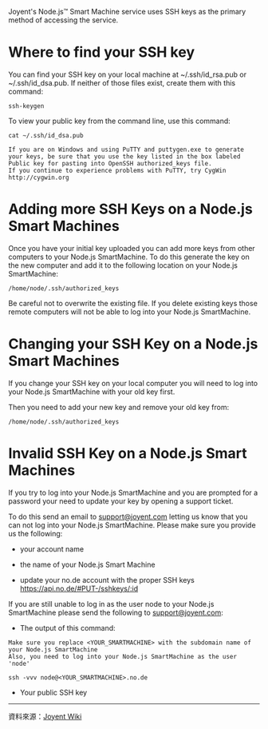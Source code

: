 Joyent's Node.js™ Smart Machine service uses SSH keys as the primary method of accessing the service.



Where to find your SSH key
===

You can find your SSH key on your local machine at ~/.ssh/id_rsa.pub or ~/.ssh/id_dsa.pub. If neither of those files exist, create them with this command:



```
ssh-keygen
```



To view your public key from the command line, use this command:



```
cat ~/.ssh/id_dsa.pub
```




```
If you are on Windows and using PuTTY and puttygen.exe to generate your keys, be sure that you use the key listed in the box labeled Public key for pasting into OpenSSH authorized_keys file.
If you continue to experience problems with PuTTY, try CygWin http://cygwin.org
```

Adding more SSH Keys on a Node.js Smart Machines
===

Once you have your initial key uploaded you can add more keys from other computers to your Node.js SmartMachine. To do this generate the key on the new computer and add it to the following location on your Node.js SmartMachine:



```
/home/node/.ssh/authorized_keys
```



Be careful not to overwrite the existing file. If you delete existing keys those remote computers will not be able to log into your Node.js SmartMachine.

Changing your SSH Key on a Node.js Smart Machines
===

If you change your SSH key on your local computer you will need to log into your Node.js SmartMachine with your old key first.

Then you need to add your new key and remove your old key from:



```
/home/node/.ssh/authorized_keys
```



Invalid SSH Key on a Node.js Smart Machines
===

If you try to log into your Node.js SmartMachine and you are prompted for a password your need to update your key by opening a support ticket.

To do this send an email to support@joyent.com letting us know that you can not log into your Node.js SmartMachine. Please make sure you provide us the following:

*  your account name


*  the name of your Node.js Smart Machine


*  update your no.de account with the proper SSH keys https://api.no.de/#PUT-/sshkeys/:id


If you are still unable to log in as the user node to your Node.js SmartMachine please send the following to support@joyent.com:

*  The output of this command:



```
Make sure you replace <YOUR_SMARTMACHINE> with the subdomain name of your Node.js SmartMachine
Also, you need to log into your Node.js SmartMachine as the user 'node'
```




```
ssh -vvv node@<YOUR_SMARTMACHINE>.no.de
```



*  Your public SSH key



----
資料來源：[Joyent Wiki](http://wiki.joyent.com/display/www/Documentation+Home)
